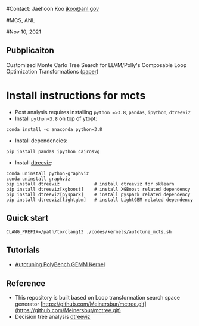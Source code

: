 #Contact: Jaehoon Koo <jkoo@anl.gov>

#MCS, ANL

#Nov 10, 2021

## Pubplicaiton
Customized Monte Carlo Tree Search for LLVM/Polly's Composable Loop Optimization Transformations ([paper](https://scwpub21:conf21%2f%2f@conferences.computer.org/scwpub/pdfs/PMBS2021-vSqRXl4nJSV5KT4jWO5cW/111800a082/111800a082.pdf)) 

# Install instructions for mcts 
* Post analysis requires installing ``python =>3.8``, ``pandas``, ``ipython``, ``dtreeviz``
* Install ``python=3.8`` on top of ytopt: 
```
conda install -c anaconda python=3.8
```
* Install dependencies:
```
pip install pandas ipython cairosvg 
```
* Install [dtreeviz](https://github.com/parrt/dtreeviz.git):
```
conda uninstall python-graphviz
conda uninstall graphviz
pip install dtreeviz             # install dtreeviz for sklearn
pip install dtreeviz[xgboost]    # install XGBoost related dependency
pip install dtreeviz[pyspark]    # install pyspark related dependency
pip install dtreeviz[lightgbm]   # install LightGBM related dependency
```

## Quick start
```
CLANG_PREFIX=/path/to/clang13 ./codes/kernels/autotune_mcts.sh  
```

## Tutorials
* [Autotuning PolyBench GEMM Kernel](https://github.com/ytopt-team/ytopt/blob/mcts/tutorial/docs/tutorials/mcts-gemm/tutorial-mcts-gemm.md)

## Reference
* This repository is built based on Loop transformation search space generator [https://github.com/Meinersbur/mctree.git](https://github.com/Meinersbur/mctree.git)
* Decision tree analysis [dtreeviz](https://github.com/parrt/dtreeviz.git)
